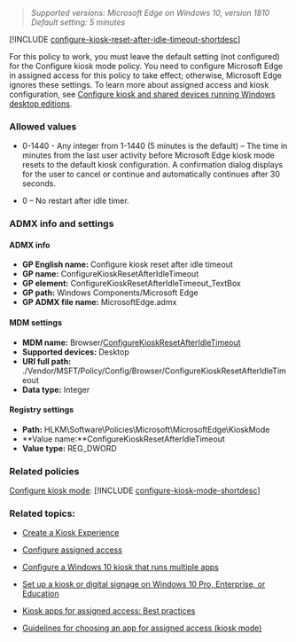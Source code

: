 <!-- ## Configure kiosk reset after idle timeout -->
>*Supported versions: Microsoft Edge on Windows 10, version 1810*<br>
>*Default setting: 5 minutes*

[!INCLUDE [configure-kiosk-reset-after-idle-timeout-shortdesc](../shortdesc/configure-kiosk-reset-after-idle-timeout-shortdesc.md)]

For this policy to work, you must leave the default setting (not configured) for the Configure kiosk mode policy. You need to configure Microsoft Edge in assigned access for this policy to take effect; otherwise, Microsoft Edge ignores these settings. To learn more about assigned access and kiosk configuration, see [Configure kiosk and shared devices running Windows desktop editions](https://aka.ms/E489vw).

### Allowed values

-   0-1440 - Any integer from 1-1440 (5 minutes is the default) – The time in minutes from the last user activity before Microsoft Edge kiosk mode resets to the default kiosk configuration. A confirmation dialog displays for the user to cancel or continue and automatically continues after 30 seconds.

-   0 – No restart after idle timer.

### ADMX info and settings
#### ADMX info
- **GP English name:** Configure kiosk reset after idle timeout
- **GP name:** ConfigureKioskResetAfterIdleTimeout
- **GP element:** ConfigureKioskResetAfterIdleTimeout_TextBox
- **GP path:** Windows Components/Microsoft Edge
- **GP ADMX file name:** MicrosoftEdge.admx

#### MDM settings
- **MDM name:** Browser/[ConfigureKioskResetAfterIdleTimeout]()
- **Supported devices:** Desktop
- **URI full path:** ./Vendor/MSFT/Policy/Config/Browser/ConfigureKioskResetAfterIdleTimeout 
- **Data type:** Integer

#### Registry settings
- **Path:** HLKM\Software\Policies\Microsoft\MicrosoftEdge\KioskMode
- **Value name:**ConfigureKioskResetAfterIdleTimeout
- **Value type:** REG_DWORD



### Related policies

[Configure kiosk mode](#configure-microsoft-edge-kiosk-mode-include): [!INCLUDE [configure-kiosk-mode-shortdesc](../shortdesc/configure-kiosk-mode-shortdesc.md)] 


### Related topics:

- [Create a Kiosk Experience](https://aka.ms/Sed1cr)

- [Configure assigned access](https://aka.ms/Xscxri)

- [Configure a Windows 10 kiosk that runs multiple apps](https://aka.ms/Ckmq4n)

- [Set up a kiosk or digital signage on Windows 10 Pro, Enterprise, or Education](https://aka.ms/R4cdff)

- [Kiosk apps for assigned access: Best practices](https://aka.ms/H1s8y4)

- [Guidelines for choosing an app for assigned access (kiosk mode)](https://aka.ms/Ul7dw3)​

<br>